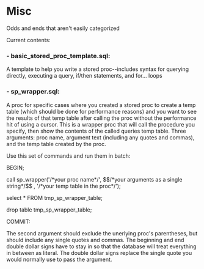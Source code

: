 # Misc

Odds and ends that aren't easily categorized

Current contents:

### - basic_stored_proc_template.sql:
A template to help you write a stored proc--includes syntax for querying directly, executing a query, if/then statements, and for... loops

### - sp_wrapper.sql:
A proc for specific cases where you created a stored proc to create a temp table (which should be done for performance reasons) and you want to see the results of that temp table after calling the proc without the performance hit of using a cursor. This is a wrapper proc that will call the procedure you specify, then show the contents of the called queries temp table. Three arguments: proc name, argument text (including any quotes and commas), and the temp table created by the proc.

Use this set of commands and run them in batch:
<p>
BEGIN;
<p>
call sp_wrapper('/*your proc name*/', $$/*your arguments as a single string*/$$ , '/*your temp table in the proc*/');
<p>
select * FROM tmp_sp_wrapper_table;
<p>drop table tmp_sp_wrapper_table;
<p>COMMIT:

The second argument should exclude the unerlying proc's parentheses, but should include any single quotes and commas. The beginning and end double dollar signs have to stay in so that the database will treat everything in between as literal. The double dollar signs replace the single quote you would normally use to pass the argument.
